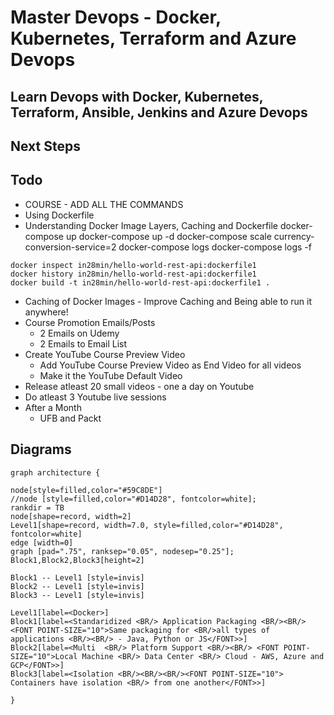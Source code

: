 # Master Devops - Docker, Kubernetes, Terraform and Azure Devops

## Learn Devops with Docker, Kubernetes, Terraform, Ansible, Jenkins and Azure Devops

## 

## Next Steps

## Todo
- COURSE - ADD ALL THE COMMANDS
- Using Dockerfile
- Understanding Docker Image Layers, Caching and Dockerfile
docker-compose up
docker-compose up -d
docker-compose scale currency-conversion-service=2
docker-compose logs
docker-compose logs -f
```
docker inspect in28min/hello-world-rest-api:dockerfile1
docker history in28min/hello-world-rest-api:dockerfile1
docker build -t in28min/hello-world-rest-api:dockerfile1 .
```
- Caching of Docker Images - Improve Caching and Being able to run it anywhere!
- Course Promotion Emails/Posts
  - 2 Emails on Udemy
  - 2 Emails to Email List
- Create YouTube Course Preview Video
  - Add YouTube Course Preview Video as End Video for all videos
  - Make it the YouTube Default Video
- Release atleast 20 small videos - one a day on Youtube
- Do atleast 3 Youtube live sessions
- After a Month
  - UFB and Packt

## Diagrams

```
graph architecture {

node[style=filled,color="#59C8DE"]
//node [style=filled,color="#D14D28", fontcolor=white];
rankdir = TB
node[shape=record, width=2]
Level1[shape=record, width=7.0, style=filled,color="#D14D28", fontcolor=white]
edge [width=0]
graph [pad=".75", ranksep="0.05", nodesep="0.25"];
Block1,Block2,Block3[height=2]

Block1 -- Level1 [style=invis]
Block2 -- Level1 [style=invis]
Block3 -- Level1 [style=invis]

Level1[label=<Docker>]
Block1[label=<Standaridized <BR/> Application Packaging <BR/><BR/> <FONT POINT-SIZE="10">Same packaging for <BR/>all types of applications <BR/><BR/> - Java, Python or JS</FONT>>]
Block2[label=<Multi  <BR/> Platform Support <BR/><BR/> <FONT POINT-SIZE="10">Local Machine <BR/> Data Center <BR/> Cloud - AWS, Azure and GCP</FONT>>]
Block3[label=<Isolation <BR/><BR/><BR/><FONT POINT-SIZE="10"> Containers have isolation <BR/> from one another</FONT>>]

}
```